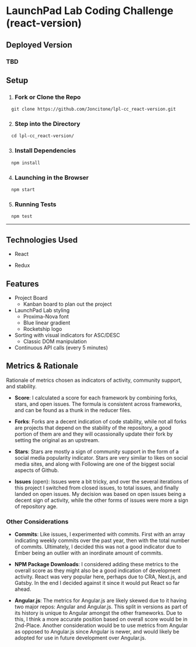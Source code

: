 # LaunchPad Lab Coding Challenge (react-version)

## Deployed Version

### TBD

## Setup

1. ### Fork or Clone the Repo

```
  git clone https://github.com/Joncitone/lpl-cc_react-version.git
```

2. ### Step into the Directory

```
  cd lpl-cc_react-version/
```

3. ### Install Dependencies

```
  npm install
```

4. ### Launching in the Browser

```
  npm start
```

5. ### Running Tests

```
  npm test
```

---

## Technologies Used

- React

- Redux

## Features

- Project Board
  - Kanban board to plan out the project
- LaunchPad Lab styling
  - Proxima-Nova font
  - Blue linear gradient
  - Rocketship logo
- Sorting with visual indicators for ASC/DESC
  - Classic DOM manipulation
- Continuous API calls (every 5 minutes)

## Metrics & Rationale

Rationale of metrics chosen as indicators of activity, community support, and stability.

- **Score**: I calculated a score for each framework by combining forks, stars, and open issues.
  The formula is consistent across frameworks, and can be found as a thunk in the reducer files.

- **Forks**: Forks are a decent indication of code stability, while not all forks are projects that depend on the stability of the repository, a good portion of them are and they will ocassionally update their fork by setting the original as an upstream.

- **Stars**: Stars are mostly a sign of community support in the form of a social media popularity indicator. Stars are very similar to likes on social media sites, and along with Following are one of the biggest social aspects of Github.

- **Issues** (open): Issues were a bit tricky, and over the several iterations of this project I switched from closed issues, to total issues, and finally landed on open issues. My decision was based on open issues being a decent sign of activity, while the other forms of issues were more a sign of repository age.

### Other Considerations

- **Commits**: Like issues, I experimented with commits. First with an array indicating weekly commits over the past year, then with the total number of commits. Ultimately, I decided this was not a good indicator due to Ember being an outlier with an inordinate amount of commits.

- **NPM Package Downloads**: I considered adding these metrics to the overall score as they might also be a good indication of development activity. React was very popular here, perhaps due to CRA, Next.js, and Gatsby. In the end I decided against it since it would put React so far ahead.

- **Angular.js**: The metrics for Angular.js are likely skewed due to it having two major repos: Angular and Angular.js. This split in versions as part of its history is unique to Angular amongst the other frameworks. Due to this, I think a more accurate position based on overall score would be in 2nd-Place. Another consideration would be to use metrics from Angular as opposed to Angular.js since Angular is newer, and would likely be adopted for use in future development over Angular.js.
